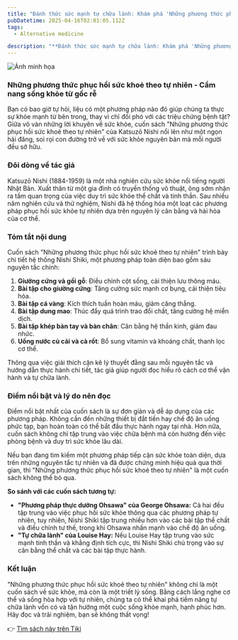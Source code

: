 ```yaml
---
title: "Đánh thức sức mạnh tự chữa lành: Khám phá 'Những phương thức phục hồi sức khỏe theo tự nhiên"
pubDatetime: 2025-04-16T02:01:05.112Z
tags:
  - Alternative medicine

description: "**Đánh thức sức mạnh tự chữa lành: Khám phá 'Những phương thức phục hồi sức khỏe theo tự nhiên'**"
---
```


![Ảnh minh họa](https://external-content.duckduckgo.com/iu/?u=https%3A%2F%2Fdimibook.com%2Fwp-content%2Fuploads%2F2024%2F05%2Fnoi-dung-sach-nhung-phuong-thuc-phuc-hoi-suc-khoe-theo-tu-nhien.jpg&f=1&nofb=1&ipt=9ce579cfa466949bf64412f06fd7e022a0cd697c8667aa2da3b1d7e692ea79ba) 

 ### Những phương thức phục hồi sức khoẻ theo tự nhiên - Cẩm nang sống khỏe từ gốc rễ

Bạn có bao giờ tự hỏi, liệu có một phương pháp nào đó giúp chúng ta thực sự khỏe mạnh từ bên trong, thay vì chỉ đối phó với các triệu chứng bệnh tật? Giữa vô vàn những lời khuyên về sức khỏe, cuốn sách "Những phương thức phục hồi sức khoẻ theo tự nhiên" của Katsuzō Nishi nổi lên như một ngọn hải đăng, soi rọi con đường trở về với sức khỏe nguyên bản mà mỗi người đều sở hữu.

### Đôi dòng về tác giả

Katsuzō Nishi (1884-1959) là một nhà nghiên cứu sức khỏe nổi tiếng người Nhật Bản. Xuất thân từ một gia đình có truyền thống võ thuật, ông sớm nhận ra tầm quan trọng của việc duy trì sức khỏe thể chất và tinh thần. Sau nhiều năm nghiên cứu và thử nghiệm, Nishi đã hệ thống hóa một loạt các phương pháp phục hồi sức khỏe tự nhiên dựa trên nguyên lý cân bằng và hài hòa của cơ thể.

### Tóm tắt nội dung

Cuốn sách "Những phương thức phục hồi sức khoẻ theo tự nhiên" trình bày chi tiết hệ thống Nishi Shiki, một phương pháp toàn diện bao gồm sáu nguyên tắc chính:

1.  **Giường cứng và gối gỗ**: Điều chỉnh cột sống, cải thiện lưu thông máu.
2.  **Bài tập cho giường cứng**: Tăng cường sức mạnh cơ bụng, cải thiện tiêu hóa.
3.  **Bài tập cá vàng**: Kích thích tuần hoàn máu, giảm căng thẳng.
4.  **Bài tập dung mao**: Thúc đẩy quá trình trao đổi chất, tăng cường hệ miễn dịch.
5.  **Bài tập khép bàn tay và bàn chân**: Cân bằng hệ thần kinh, giảm đau nhức.
6.  **Uống nước củ cải và cà rốt**: Bổ sung vitamin và khoáng chất, thanh lọc cơ thể.

Thông qua việc giải thích cặn kẽ lý thuyết đằng sau mỗi nguyên tắc và hướng dẫn thực hành chi tiết, tác giả giúp người đọc hiểu rõ cách cơ thể vận hành và tự chữa lành.

### Điểm nổi bật và lý do nên đọc

Điểm nổi bật nhất của cuốn sách là sự đơn giản và dễ áp dụng của các phương pháp. Không cần đến những thiết bị đắt tiền hay chế độ ăn uống phức tạp, bạn hoàn toàn có thể bắt đầu thực hành ngay tại nhà. Hơn nữa, cuốn sách không chỉ tập trung vào việc chữa bệnh mà còn hướng đến việc phòng bệnh và duy trì sức khỏe lâu dài.

Nếu bạn đang tìm kiếm một phương pháp tiếp cận sức khỏe toàn diện, dựa trên những nguyên tắc tự nhiên và đã được chứng minh hiệu quả qua thời gian, thì "Những phương thức phục hồi sức khoẻ theo tự nhiên" là một cuốn sách không thể bỏ qua.

**So sánh với các cuốn sách tương tự:**

*   **"Phương pháp thực dưỡng Ohsawa" của George Ohsawa:** Cả hai đều tập trung vào việc phục hồi sức khỏe thông qua các phương pháp tự nhiên, tuy nhiên, Nishi Shiki tập trung nhiều hơn vào các bài tập thể chất và điều chỉnh tư thế, trong khi Ohsawa nhấn mạnh vào chế độ ăn uống.
*   **"Tự chữa lành" của Louise Hay:** Nếu Louise Hay tập trung vào sức mạnh tinh thần và khẳng định tích cực, thì Nishi Shiki chú trọng vào sự cân bằng thể chất và các bài tập thực hành.

### Kết luận

"Những phương thức phục hồi sức khoẻ theo tự nhiên" không chỉ là một cuốn sách về sức khỏe, mà còn là một triết lý sống. Bằng cách lắng nghe cơ thể và sống hòa hợp với tự nhiên, chúng ta có thể khai phá tiềm năng tự chữa lành vốn có và tận hưởng một cuộc sống khỏe mạnh, hạnh phúc hơn. Hãy đọc và trải nghiệm, bạn sẽ không thất vọng!


👉 [Tìm sách này trên Tiki](https://tiki.vn/search?q=Nh%E1%BB%AFng%20ph%C6%B0%C6%A1ng%20th%E1%BB%A9c%20ph%E1%BB%A5c%20h%E1%BB%93i%20s%E1%BB%A9c%20kho%E1%BA%BB%20theo%20t%E1%BB%B1%20nhi%C3%AAn)
